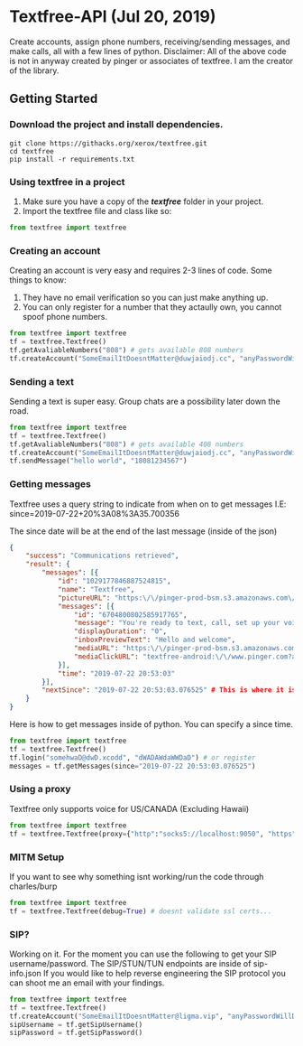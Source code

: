 # Textfree-API (Jul 20, 2019)
Create accounts, assign phone numbers, receiving/sending messages, and make calls, all with a few lines of python.
Disclaimer: All of the above code is not in anyway created by pinger or associates of textfree. I am the creator of the library.

## Getting Started

### Download the project and install dependencies.
```
git clone https://githacks.org/xerox/textfree.git
cd textfree
pip install -r requirements.txt
```

### Using textfree in a project

1. Make sure you have a copy of the ***textfree*** folder in your project.
2. Import the textfree file and class like so:
```python
from textfree import textfree
```

### Creating an account

Creating an account is very easy and requires 2-3 lines of code. Some things to know:

1. They have no email verification so you can just make anything up.
2. You can only register for a number that they actaully own, you cannot spoof phone numbers.

```python
from textfree import textfree
tf = textfree.Textfree()
tf.getAvaliableNumbers("808") # gets available 808 numbers
tf.createAccount("SomeEmailItDoesntMatter@duwjaiodj.cc", "anyPasswordWillDo", "8082222222")
```

### Sending a text

Sending a text is super easy. Group chats are a possibility later down the road.
```python
from textfree import textfree
tf = textfree.Textfree()
tf.getAvaliableNumbers("808") # gets available 408 numbers
tf.createAccount("SomeEmailItDoesntMatter@duwjaiodj.cc", "anyPasswordWillDo", "18082222222")
tf.sendMessage("hello world", "18081234567")
```

### Getting messages

Textfree uses a query string to indicate from when on to get messages I.E: since=2019-07-22+20%3A08%3A35.700356

The since date will be at the end of the last message (inside of the json)

```json
{
	"success": "Communications retrieved",
	"result": {
		"messages": [{
			"id": "1029177846887524815",
			"name": "Textfree",
			"pictureURL": "https:\/\/pinger-prod-bsm.s3.amazonaws.com\/bsm\/297\/bsmmedia-08612f36d5ddf5c236619d28180bd82f.jpg",
			"messages": [{
				"id": "6704800802585917765",
				"message": "You're ready to text, call, set up your voicemail, and chat freely. You can subscribe anytime to <a href=\"textfree-android:\/\/www.pinger.com?action=noads\">remove ads<\/a> or <a href=\"textfree-android:\/\/www.pinger.com?action=reservenumber\">reserve your number<\/a> (normally we reclaim inactive numbers after 30 days). Enjoy!",
				"displayDuration": "0",
				"inboxPreviewText": "Hello and welcome",
				"mediaURL": "https:\/\/pinger-prod-bsm.s3.amazonaws.com\/bsm\/679\/bsmmedia-bba5cce2cce64cde65289ddf02025292.png",
				"mediaClickURL": "textfree-android:\/\/www.pinger.com?action=reservenumber"
			}],
			"time": "2019-07-22 20:53:03"
		}],
		"nextSince": "2019-07-22 20:53:03.076525" # This is where it is
	}
}
```
Here is how to get messages inside of python. You can specify a since time.
```python
from textfree import textfree
tf = textfree.Textfree()
tf.login("somehwaD@dwD.xcodd", "dWADAWdaWWDaD") # or register
messages = tf.getMessages(since="2019-07-22 20:53:03.076525")
```

### Using a proxy

Textfree only supports voice for US/CANADA (Excluding Hawaii)

```python
from textfree import textfree
tf = textfree.Textfree(proxy={"http":"socks5://localhost:9050", "https":"socks5://localhost:9050"})
```

### MITM Setup

If you want to see why something isnt working/run the code through charles/burp

```python
from textfree import textfree
tf = textfree.Textfree(debug=True) # doesnt validate ssl certs...
```
### SIP?

Working on it. For the moment you can use the following to get your SIP username/password. The SIP/STUN/TUN endpoints are inside of sip-info.json If you would like to help reverse engineering the SIP protocol you can shoot me an email with your findings.
```python
from textfree import textfree
tf = textfree.Textfree()
tf.createAccount("SomeEmailItDoesntMatter@ligma.vip", "anyPasswordWillDo", "18082222222")
sipUsername = tf.getSipUsername()
sipPassword = tf.getSipPassword()
```
